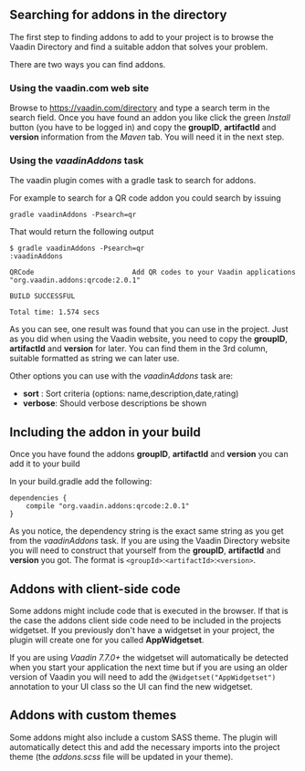 ## Searching for addons in the directory

The first step to finding addons to add to your project is to browse the Vaadin Directory and find a suitable addon that solves your problem.

There are two ways you can find addons.

### Using the vaadin.com web site

Browse to https://vaadin.com/directory and type a search term in the search field. Once you have found an addon you like click the green *Install* button (you have to be logged in) and copy the **groupID**, **artifactId** and **version** information from the *Maven* tab. You will need it in the next step.


### Using the *vaadinAddons* task

The vaadin plugin comes with a gradle task to search for addons. 

For example to search for a QR code addon you could search by issuing 

```console
gradle vaadinAddons -Psearch=qr
```
That would return the following output
```
$ gradle vaadinAddons -Psearch=qr
:vaadinAddons
 
QRCode                        Add QR codes to your Vaadin applications           "org.vaadin.addons:qrcode:2.0.1" 

BUILD SUCCESSFUL

Total time: 1.574 secs
```

As you can see, one result was found that you can use in the project. Just as you did when using the Vaadin website, you need to copy the **groupID**, **artifactId** and **version** for later. You can find them in the 3rd column, suitable formatted as string we can later use.

Other options you can use with the *vaadinAddons* task are:
- **sort** : Sort criteria (options: name,description,date,rating)
- **verbose**: Should verbose descriptions be shown


## Including the addon in your build

Once you have found the addons **groupID**, **artifactId** and **version** you can add it to your build

In your build.gradle add the following:
```
dependencies {	
	compile "org.vaadin.addons:qrcode:2.0.1" 
}
```

As you notice, the dependency string is the exact same string as you get from the *vaadinAddons* task. If you are using the Vaadin Directory website you will need to construct that yourself from the **groupID**, **artifactId** and **version** you got. The format is ``<groupId>``:``<artifactId>``:``<version>``.

## Addons with client-side code

Some addons might include code that is executed in the browser. If that is the case the addons client side code need to be included in the projects widgetset. If you previously don't have a widgetset in your project, the plugin will create one for you called **AppWidgetset**.

If you are using *Vaadin 7.7.0+* the widgetset will automatically be detected when you start your application the next time but if you are using an older version of Vaadin you will need to add the ``@Widgetset("AppWidgetset")`` annotation to your UI class so the UI can find the new widgetset.

## Addons with custom themes

Some addons might also include a custom SASS theme. The plugin will automatically detect this and add the necessary imports into the project theme (the *addons.scss* file will be updated in your theme).
